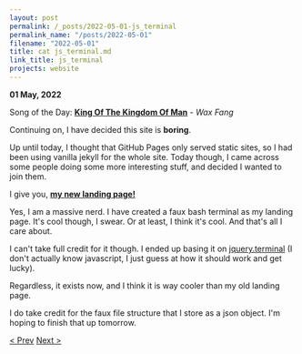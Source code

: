 ```yaml
---
layout: post
permalink: /_posts/2022-05-01-js_terminal
permalink_name: "/posts/2022-05-01"
filename: "2022-05-01"
title: cat js_terminal.md
link_title: js_terminal
projects: website
---
```

**01 May, 2022**

Song of the Day: [**King Of The Kingdom Of Man**](https://youtu.be/EevTILISjuU) - *Wax Fang*

Continuing on, I have decided this site is **boring**.

Up until today, I thought that GitHub Pages only served static sites, so I had been using vanilla jekyll for the whole site. Today though, I came across some people doing some more interesting stuff, and decided I wanted to join them.

I give you, [**my new landing page!**](/index.html)

Yes, I am a massive nerd. I have created a faux bash terminal as my landing page. It's cool though, I swear. Or at least, I think it's cool. And that's all I care about.

I can't take full credit for it though. I ended up basing it on [jquery.terminal](https://github.com/jcubic/jquery.terminal) (I don't actually know javascript, I just guess at how it should work and get lucky).

Regardless, it exists now, and I think it is way cooler than my old landing page.

I do take credit for the faux file structure that I store as a json object. I'm hoping to finish that up tomorrow.

[< Prev](/_posts/2022-04-30-quality_of_life_fixes)    [Next >](/_posts/2022-05-02-site_is_up)
